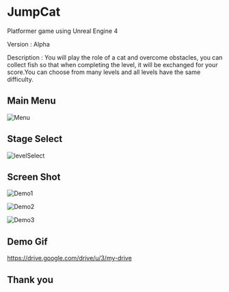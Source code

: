 # JumpCat

Platformer game using Unreal Engine 4 

Version : Alpha

Description : You will play the role of a cat and overcome obstacles, you can collect fish so that when completing the level, it will be exchanged for your score.You can choose from many levels and all levels have the same difficulty.

## Main Menu

![Menu](https://user-images.githubusercontent.com/71002261/147879946-500056ef-3fcd-4824-9fa5-0357cbf0f00d.PNG)


## Stage Select

![levelSelect](https://user-images.githubusercontent.com/71002261/147878865-68fa3b46-e832-4305-8c7b-8b42e16062a7.gif)

## Screen Shot

![Demo1](https://user-images.githubusercontent.com/71002261/147879960-7b9364f0-7b90-4b22-abcc-0a48ac8f1d74.PNG)


![Demo2](https://user-images.githubusercontent.com/71002261/147879954-baa3f20c-8a47-4475-9eeb-f34aa1306747.PNG)


![Demo3](https://user-images.githubusercontent.com/71002261/147879961-694e7c4b-f515-4e92-8464-389ac23b7c87.PNG)

## Demo Gif 

https://drive.google.com/drive/u/3/my-drive


## Thank you
